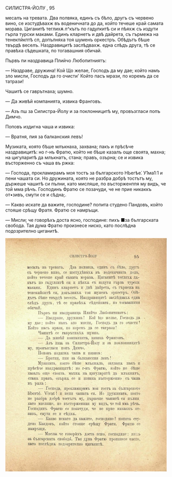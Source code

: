 ﻿СИЛИСТРА-ЙОЛУ	,	95

месалъ на тревата. Два полвяка, единъ съ бѣло, другъ съ червено вино, се изстудѣвахж въ воденичната до да, който течеше край самата морава. Циганитѣ теглихѫ л^кътъ по гадулкитѣ си и пѣяхж съ издути гърла турски маками. Единъ кларнетъ и двѣ дайрета, съ гърмежа на тенекпйкптѣ сп, допълняха тоя шуменъ оркестръ. Обѣдътъ бѣше твърдѣ веселъ. Наздравицитѣ заслѣдвахж. една слѣдъ друга, тѣ се правѣха сѣдешката, по тогавашния обичай.

Първъ пи наздравица Плийчо Любопитниятъ:

— Наздраве, дружина! Кой Що желае, Господъ да му дае; който намъ зло мисли, Господъ да го очисти' Който пасъ мрази, по коремъ да се татрази!

Чашитѣ се гаврътнаха; шумно.

— Да живѣй компанията, извика Франговъ.

— Азъ пш за Силистра-Йолу и за поклонницитѣ му, провъзгласи попъ Димчо.

Поповъ издигна чаша и извика:

— Вратня, пия за балканския левъ!

Музиката, която бѣше млъкнаха, захвана; пакъ и прѣсѣче наздравицитѣ: но г-нъ Фратю, който не бѣше казалъ още своята, махна; на цигуларитѣ да млъкнатъ, стана; правъ, озърна; се и извика въсторженно съ чаша въ ржка:

— Господа, прокламирамъ моя тостъ за българското НЬегѣе́. У1ма1:1 и пени чашата си. Но дружината, която не разбра добрѣ тостътъ му, държеше чашитѣ си пълни, като мисляше, по въсторженппя му видъ, че той мма рѣчъ. Господинъ Фратю се позачуди, че не прие никаккъ от•зивъ, смути се и сѣдна;.

— Какво искате да важите, господине? попита студено Пандовъ, който стояше срѣщу Фратя. Фратю се намръщи.

— Мисли; че говорѣхъ доста ясно, господине: пихъ ■за българската свобода. Тая дума Фратю произнесе ниско, като послѣдна подозрително циганитѣ.

![original](../images/112.jpg)

